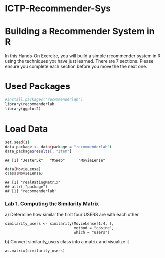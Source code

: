 # ICTP-Recommender-Sys
# Building a Recommender System in R

In this Hands-On Exercise, you will build a simple recommender system in R using the techniques you have just learned. There are 7 sections. Please ensure you complete each section before you move the the next one.

# Used Packages

```sh
#install.packages("recommenderlab")
library(recommenderlab)
library(ggplot2)
```

# Load Data

```sh
set.seed(1)
data_package <- data(package = "recommenderlab")
data_package$results[, "Item"]
```````
 
```
## [1] "Jester5k"   "MSWeb"      "MovieLense"
```

```sh
data(MovieLense)
class(MovieLense)
```

```
## [1] "realRatingMatrix"
## attr(,"package")
## [1] "recommenderlab"
```

### Lab 1. Computing the Similarity Matrix

a) Determine how similar the first four USERS are with each other

```
similarity_users <- similarity(MovieLense[1:4, ], 
                               method = "cosine", 
                               which = "users")
```                               

b) Convert similarity_users class into a matrix and visualize it

```
as.matrix(similarity_users)
```
